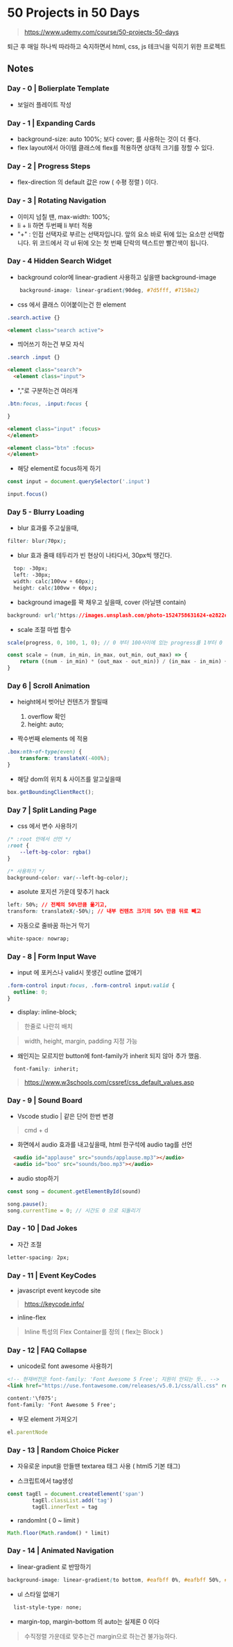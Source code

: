 # 50 Projects in 50 Days

> https://www.udemy.com/course/50-projects-50-days

퇴근 후 매일 하나씩 따라하고 숙지하면서 html, css, js 테크닉을 익히기 위한 프로젝트

## Notes

### Day - 0 | Bolierplate Template 

* 보일러 플레이트 작성

### Day - 1 | Expanding Cards 

* background-size: auto 100%; 보다 cover; 를 사용하는 것이 더 좋다.
* flex layout에서 아이템 클래스에 flex를 적용하면 상대적 크기를 정할 수 있다.

### Day - 2 | Progress Steps 

* flex-direction 의 default 값은 row ( 수평 정렬 ) 이다.

### Day - 3 | Rotating Navigation 

* 이미지 넘칠 땐, max-width: 100%; 
* li + li 하면 두번째 li 부터 적용
* "+" : 인접 선택자로 부르는 선택자입니다. 앞의 요소 바로 뒤에 있는 요소만 선택합니다. 위 코드에서 각 ul 뒤에 오는 첫 번째 단락의 텍스트만 빨간색이 됩니다.

### Day - 4 Hidden Search Widget

* background color에 linear-gradient 사용하고 싶을땐 background-image
  

```css
    background-image: linear-gradient(90deg, #7d5fff, #7158e2)
```

* css 에서 클래스 이어붙이는건 한 element

```css
.search.active {}
```

```html
<element class="search active">
```

* 띄어쓰기 하는건 부모 자식

```css
.search .input {}
```

``` html 
<element class="search">
  <element class="input">

```

- ","로 구분하는건 여러개
``` css
.btn:focus, .input:focus {

}
```

```html
<element class="input" :focus>
</element>

<element class="btn" :focus>
</element>
```

* 해당 element로 focus하게 하기

```javascript
const input = document.querySelector('.input')

input.focus()
```

### Day 5 - Blurry Loading

* blur 효과룰 주고싶을때, 

```css
filter: blur(70px);
```

* blur 효과 줄때 테두리가 빈 현상이 나타다서, 30px씩 땡긴다.

```css
  top: -30px;
  left: -30px;
  width: calc(100vw + 60px);
  height: calc(100vw + 60px);
```

* background image를 꽉 채우고 싶을때, cover (아닐땐 contain)

```css
background: url('https://images.unsplash.com/photo-1524758631624-e2822e304c36?ixid=MnwxMjA3fDF8MHxwaG90by1wYWdlfHx8fGVufDB8fHx8&ixlib=rb-1.2.1&auto=format&fit=crop&w=3300&q=80') no-repeat center center/cover;
```

* scale 조절 마법 함수

```javascript
scale(progress, 0, 100, 1, 0); // 0 부터 100사이에 있는 progress를 1부터 0 사이의 숫자로 맵핑시켜줌.

const scale = (num, in_min, in_max, out_min, out_max) => {
    return ((num - in_min) * (out_max - out_min)) / (in_max - in_min) + out_min;
}
```

### Day 6 | Scroll Animation

* height에서 벗어난 컨텐츠가 짤릴때
  1. overflow 확인
  2. height: auto;

* 짝수번째 elements 에 적용

```css
.box:nth-of-type(even) {
    transform: translateX(-400%);
}
```

* 해당 dom의 위치 & 사이즈를 알고싶을때

```javascript
box.getBoundingClientRect();
```

### Day 7 | Split Landing Page

* css 에서 변수 사용하기

```css
/* :root 안에서 선언 */
:root {
    --left-bg-color: rgba()
}

/* 사용하기 */
background-color: var(--left-bg-color);
```

* asolute 포지션 가운데 맞추기 hack

```css
left: 50%; // 전체의 50%만큼 옮기고,
transform: translateX(-50%); // 내부 컨텐츠 크기의 50% 만큼 뒤로 빼고
```

* 자동으로 줄바꿈 하는거 막기

``` css 
white-space: nowrap; 

```

### Day - 8 | Form Input Wave

- input 에 포커스나 valid시 못생긴 outline 없애기

``` css
.form-control input:focus, .form-control input:valid {
  outline: 0;
}
```

* display: inline-block; 

> 한줄로 나란히 배치

> width, height, margin, padding 지정 가능

* 왜인지는 모르지만 button에 font-family가 inherit 되지 않아 추가 했음.

```css
  font-family: inherit;
```

> https://www.w3schools.com/cssref/css_default_values.asp

### Day - 9 | Sound Board

* Vscode studio | 같은 단어 한번 변경

> cmd + d

* 화면에서 audio 효과를 내고싶을때, html 한구석에 audio tag를 선언

```html
  <audio id="applause" src="sounds/applause.mp3"></audio>
  <audio id="boo" src="sounds/boo.mp3"></audio>
```

* audio stop하기

```javascript
const song = document.getElementById(sound)

song.pause();
song.currentTime = 0; // 시간도 0 으로 되돌리기
```

### Day - 10 | Dad Jokes

* 자간 조절

```css
letter-spacing: 2px;
```

### Day - 11 | Event KeyCodes

* javascript event keycode site

> https://keycode.info/

* inline-flex

> Inline 특성의 Flex Container를 정의 ( flex는 Block )

### Day - 12 | FAQ Collapse

* unicode로 font awesome 사용하기

```html
<!-- 현재버전은 font-family: 'Font Awesome 5 Free'; 지원이 안되는 듯.. -->
<link href="https://use.fontawesome.com/releases/v5.0.1/css/all.css" rel="stylesheet">
```

```css
content:'\f075';
font-family: 'Font Awesome 5 Free';
```

* 부모 element 가져오기

``` javascript 
el.parentNode

```

### Day - 13 | Random Choice Picker

- 자유로운 input을 만들땐 textarea 태그 사용 ( html5 기본 태그)

- 스크립트에서 tag생성

``` javascript
const tagEl = document.createElement('span')
        tagEl.classList.add('tag')
        tagEl.innerText = tag
```

* randomInt ( 0 ~ limit )

```javascript
Math.floor(Math.random() * limit)
```

### Day - 14 | Animated Navigation

* linear-gradient 로 반땅하기

```css
background-image: linear-gradient(to bottom, #eafbff 0%, #eafbff 50%, #5290f9 50%, #5290f9 100%);
```

* ul 스타일 없애기

```css
  list-style-type: none;
```

* margin-top, margin-bottom 의 auto는 실제론 0 이다
> 수직정렬 가운데로 맞추는건 margin으로 하는건 불가능하다.


